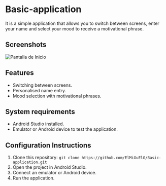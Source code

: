 # Basic-application

It is a simple application that allows you to switch between screens, enter your name and select your mood to receive a motivational phrase.

## Screenshots

![Pantalla de Inicio](/screenshots/inicio.png)

## Features

- Switching between screens.
- Personalised name entry.
- Mood selection with motivational phrases.

## System requirements

- Android Studio installed.
- Emulator or Android device to test the application.

## Configuration Instructions

1. Clone this repository: `git clone https://github.com/ElMiGuElG/Basic-application.git`
2. Open the project in Android Studio.
3. Connect an emulator or Android device.
4. Run the application.

